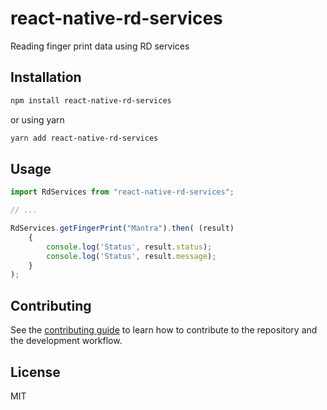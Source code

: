 # react-native-rd-services

Reading finger print data using RD services

## Installation

```sh
npm install react-native-rd-services
```

or using yarn

```sh
yarn add react-native-rd-services
```

## Usage

```js
import RdServices from "react-native-rd-services";

// ...

RdServices.getFingerPrint("Mantra").then( (result)
    {
        console.log('Status', result.status);
        console.log('Status', result.message);
    }
);
```

## Contributing

See the [contributing guide](CONTRIBUTING.md) to learn how to contribute to the repository and the development workflow.

## License

MIT
